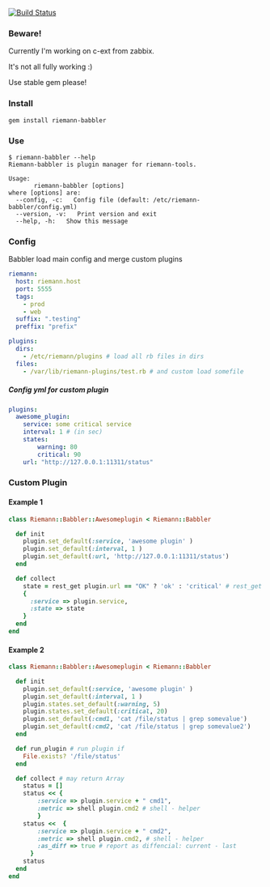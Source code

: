 [![Build Status](https://travis-ci.org/vadv/riemann-babbler.png)](https://travis-ci.org/vadv/riemann-babbler)

### Beware!
Currently I'm working on c-ext from zabbix. 

It's not all fully working :)

Use stable gem please!

### Install
```
gem install riemann-babbler
````

### Use
```
$ riemann-babbler --help
Riemann-babbler is plugin manager for riemann-tools.

Usage:
       riemann-babbler [options]
where [options] are:
  --config, -c:   Config file (default: /etc/riemann-babbler/config.yml)
  --version, -v:   Print version and exit
  --help, -h:   Show this message
```

### Config
Babbler load main config and merge custom plugins
```yaml
riemann:
  host: riemann.host 
  port: 5555 
  tags: 
    - prod
    - web
  suffix: ".testing"
  preffix: "prefix"

plugins:
  dirs:
    - /etc/riemann/plugins # load all rb files in dirs
  files:
    - /var/lib/riemann-plugins/test.rb # and custom load somefile
```
##### Config yml for custom plugin
```yaml
plugins:
  awesome_plugin:
  	service: some critical service
  	interval: 1 # (in sec)
  	states:
  		warning: 80
  		critical: 90
  	url: "http://127.0.0.1:11311/status"
```

### Custom Plugin
#### Example 1
```ruby
class Riemann::Babbler::Awesomeplugin < Riemann::Babbler

  def init
    plugin.set_default(:service, 'awesome plugin' )
    plugin.set_default(:interval, 1 )
    plugin.set_default(:url, 'http://127.0.0.1:11311/status')
  end

  def collect
    state = rest_get plugin.url == "OK" ? 'ok' : 'critical' # rest_get - helper
    {
      :service => plugin.service,
      :state => state
    }
  end
end
```
#### Example 2
```ruby
class Riemann::Babbler::Awesomeplugin < Riemann::Babbler

  def init
    plugin.set_default(:service, 'awesome plugin' )
    plugin.set_default(:interval, 1 )
    plugin.states.set_default(:warning, 5)
    plugin.states.set_default(:critical, 20)
    plugin.set_default(:cmd1, 'cat /file/status | grep somevalue')
    plugin.set_default(:cmd2, 'cat /file/status | grep somevalue2')
  end

  def run_plugin # run plugin if
    File.exists? '/file/status'
  end

  def collect # may return Array
    status = []
    status << {
        :service => plugin.service + " cmd1",
        :metric => shell plugin.cmd2 # shell - helper
        }
    status <<  {
        :service => plugin.service + " cmd2",
        :metric => shell plugin.cmd2, # shell - helper
        :as_diff => true # report as diffencial: current - last
      }
    status
  end
end
```
